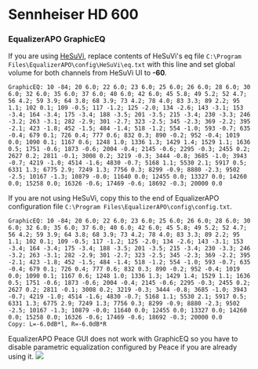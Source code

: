 # Sennheiser HD 600
### EqualizerAPO GraphicEQ
If you are using [HeSuVi](https://sourceforge.net/projects/hesuvi/), replace contents of HeSuVi's eq file `C:\Program Files\EqualizerAPO\config\HeSuVi\eq.txt` with this line and set global volume for both channels from HeSuVi UI to **-60**.
```
GraphicEQ: 10 -84; 20 6.0; 22 6.0; 23 6.0; 25 6.0; 26 6.0; 28 6.0; 30 6.0; 32 6.0; 35 6.0; 37 6.0; 40 6.0; 42 6.0; 45 5.8; 49 5.2; 52 4.7; 56 4.2; 59 3.9; 64 3.8; 68 3.9; 73 4.2; 78 4.0; 83 3.3; 89 2.2; 95 1.1; 102 0.1; 109 -0.5; 117 -1.2; 125 -2.0; 134 -2.6; 143 -3.1; 153 -3.4; 164 -3.4; 175 -3.4; 188 -3.5; 201 -3.5; 215 -3.4; 230 -3.3; 246 -3.2; 263 -3.1; 282 -2.9; 301 -2.7; 323 -2.5; 345 -2.3; 369 -2.2; 395 -2.1; 423 -1.8; 452 -1.5; 484 -1.4; 518 -1.2; 554 -1.0; 593 -0.7; 635 -0.4; 679 0.1; 726 0.4; 777 0.6; 832 0.3; 890 -0.2; 952 -0.4; 1019 0.0; 1090 0.1; 1167 0.6; 1248 1.0; 1336 1.3; 1429 1.4; 1529 1.1; 1636 0.5; 1751 -0.6; 1873 -0.6; 2004 -0.4; 2145 -0.6; 2295 -0.3; 2455 0.2; 2627 0.2; 2811 -0.1; 3008 0.2; 3219 -0.3; 3444 -0.8; 3685 -1.0; 3943 -0.7; 4219 -1.0; 4514 -1.6; 4830 -0.7; 5168 1.1; 5530 2.1; 5917 0.5; 6331 1.3; 6775 2.9; 7249 1.3; 7756 0.3; 8299 -0.9; 8880 -2.3; 9502 -2.5; 10167 -1.3; 10879 -0.0; 11640 0.0; 12455 0.0; 13327 0.0; 14260 0.0; 15258 0.0; 16326 -0.6; 17469 -0.6; 18692 -0.3; 20000 0.0
```
If you are not using HeSuVi, copy this to the end of EqualizerAPO configuration file `C:\Program Files\EqualizerAPO\config\config.txt`.
```
GraphicEQ: 10 -84; 20 6.0; 22 6.0; 23 6.0; 25 6.0; 26 6.0; 28 6.0; 30 6.0; 32 6.0; 35 6.0; 37 6.0; 40 6.0; 42 6.0; 45 5.8; 49 5.2; 52 4.7; 56 4.2; 59 3.9; 64 3.8; 68 3.9; 73 4.2; 78 4.0; 83 3.3; 89 2.2; 95 1.1; 102 0.1; 109 -0.5; 117 -1.2; 125 -2.0; 134 -2.6; 143 -3.1; 153 -3.4; 164 -3.4; 175 -3.4; 188 -3.5; 201 -3.5; 215 -3.4; 230 -3.3; 246 -3.2; 263 -3.1; 282 -2.9; 301 -2.7; 323 -2.5; 345 -2.3; 369 -2.2; 395 -2.1; 423 -1.8; 452 -1.5; 484 -1.4; 518 -1.2; 554 -1.0; 593 -0.7; 635 -0.4; 679 0.1; 726 0.4; 777 0.6; 832 0.3; 890 -0.2; 952 -0.4; 1019 0.0; 1090 0.1; 1167 0.6; 1248 1.0; 1336 1.3; 1429 1.4; 1529 1.1; 1636 0.5; 1751 -0.6; 1873 -0.6; 2004 -0.4; 2145 -0.6; 2295 -0.3; 2455 0.2; 2627 0.2; 2811 -0.1; 3008 0.2; 3219 -0.3; 3444 -0.8; 3685 -1.0; 3943 -0.7; 4219 -1.0; 4514 -1.6; 4830 -0.7; 5168 1.1; 5530 2.1; 5917 0.5; 6331 1.3; 6775 2.9; 7249 1.3; 7756 0.3; 8299 -0.9; 8880 -2.3; 9502 -2.5; 10167 -1.3; 10879 -0.0; 11640 0.0; 12455 0.0; 13327 0.0; 14260 0.0; 15258 0.0; 16326 -0.6; 17469 -0.6; 18692 -0.3; 20000 0.0
Copy: L=-6.0dB*l, R=-6.0dB*R
```
EqualizerAPO Peace GUI does not work with GraphicEQ so you have to disable parametric equalization configured by Peace if you are already using it.
![](https://raw.githubusercontent.com/jaakkopasanen/AutoEq/master/results/Sonoma%20Model%20One/innerfidelity/onear/Sennheiser%20HD%20600/Sennheiser%20HD%20600.png)
